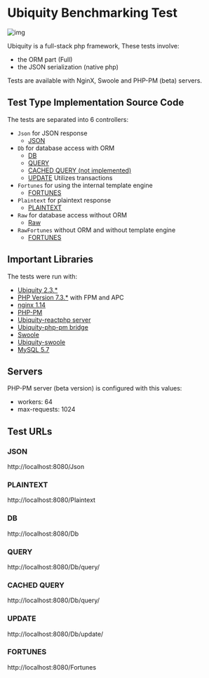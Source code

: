# Ubiquity Benchmarking Test
![img](https://github.com/phpMv/ubiquity/blob/master/Banner/banner.png?raw=true)

Ubiquity is a full-stack php framework, These tests involve:
- the ORM part (Full)
- the JSON serialization (native php)

Tests are available with NginX, Swoole and PHP-PM (beta) servers.

## Test Type Implementation Source Code
The tests are separated into 6 controllers:
- `Json` for JSON response
  * [JSON](app/controllers/Json.php)
- `Db` for database access with ORM
  * [DB](app/controllers/Db.php)
  * [QUERY](app/controllers/Db.php)
  * [CACHED QUERY (not implemented)]()
  * [UPDATE](app/controllers/Db.php) Utilizes transactions
- `Fortunes` for using the internal template engine
  * [FORTUNES](app/controllers/Fortunes.php)
- `Plaintext` for plaintext response
  * [PLAINTEXT](app/controllers/Plaintext.php)
- `Raw` for database access without ORM
  * [Raw](app/controllers/Raw.php)
- `RawFortunes` without ORM and without template engine
  * [FORTUNES](app/controllers/RawFortunes.php)

## Important Libraries
The tests were run with:
* [Ubiquity 2.3.*](https://ubiquity.kobject.net/)
* [PHP Version 7.3.*](http://www.php.net/) with FPM and APC
* [nginx 1.14](http://nginx.org/)
* [PHP-PM](https://github.com/php-pm/php-pm)
* [Ubiquity-reactphp server](https://github.com/phpMv/ubiquity-reactphp)
* [Ubiquity-php-pm bridge](https://github.com/phpMv/ubiquity-php-pm)
* [Swoole](https://www.swoole.com/)
* [Ubiquity-swoole](https://github.com/phpMv/ubiquity-swoole)
* [MySQL 5.7](https://dev.mysql.com/)

## Servers
PHP-PM server (beta version) is configured with this values:
- workers: 64
- max-requests: 1024

## Test URLs
### JSON

http://localhost:8080/Json

### PLAINTEXT

http://localhost:8080/Plaintext

### DB

http://localhost:8080/Db

### QUERY

http://localhost:8080/Db/query/

### CACHED QUERY

http://localhost:8080/Db/query/

### UPDATE

http://localhost:8080/Db/update/

### FORTUNES

http://localhost:8080/Fortunes
